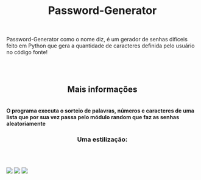 <h1 text align='center'> Password-Generator</h1></br>
<p>Password-Generator como o nome diz, é um gerador de senhas difíceis feito em Python que gera a quantidade de caracteres definida pelo usuário no código fonte!</p></br></br>
<h2 text align='center'>Mais informações</h2></br>
<b>O programa executa o sorteio de palavras, números e caracteres de uma lista que por sua vez passa pelo módulo random que faz as senhas aleatoriamente</b>
<h3 text align='center'>Uma estilização:</h3></br></br>

<img src='https://img.shields.io/badge/open%20source-%E2%99%A5%EF%B8%8F-green'> <img src='https://img.shields.io/badge/criador-UserDevz-green'>
<img src='https://img.shields.io/badge/python-3.10-green'>
